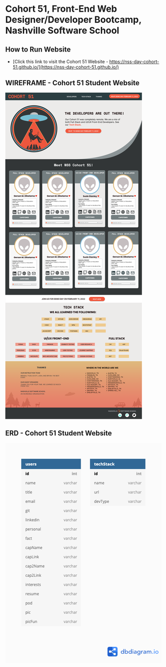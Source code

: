 # Cohort 51, Front-End Web Designer/Developer Bootcamp, Nashville Software School

## How to Run Website
* [Click this link to visit the Cohort 51 Website - https://nss-day-cohort-51.github.io/](https://nss-day-cohort-51.github.io/)

## WIREFRAME - Cohort 51 Student Website

![Cohort 51 Student Website Entity Relationship Diagram](src/images/c51-wireframe.png)

## ERD - Cohort 51 Student Website

![Cohort 51 Student Website Entity Relationship Diagram](src/images/c51-erd.png)
